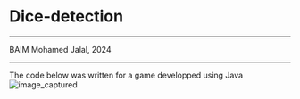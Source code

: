 # Dice-detection
***
BAIM Mohamed Jalal, 2024
***
The code below was written for a game developped using Java 
![image_captured](https://github.com/Jalalbaim/Dice-detection/assets/110737334/79daa1f1-9986-404f-af74-94449fcad54f)
